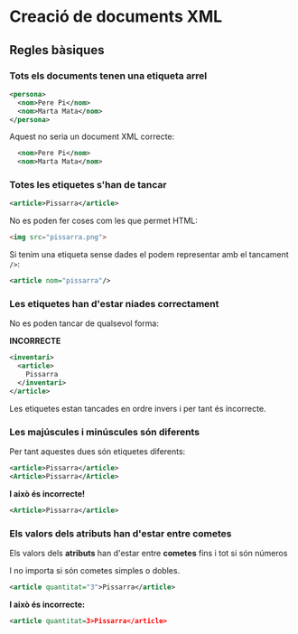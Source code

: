 # Creació de documents XML

## Regles bàsiques

### Tots els documents tenen una etiqueta arrel

```xml
<persona>
  <nom>Pere Pi</nom>
  <nom>Marta Mata</nom>
</persona>
```

Aquest no seria un document XML correcte:
```xml
  <nom>Pere Pi</nom>
  <nom>Marta Mata</nom>
```

### Totes les etiquetes s'han de tancar

```xml
<article>Pissarra</article>
```

No es poden fer coses com les que permet HTML:

```html
<img src="pissarra.png">
```

Si tenim una etiqueta sense dades el podem representar amb el tancament `/>`:

```xml
<article nom="pissarra"/>
```

### Les etiquetes han d'estar niades correctament

No es poden tancar de qualsevol forma:

**INCORRECTE**
```xml
<inventari>
  <article>
    Pissarra
  </inventari>
</article>
```
Les etiquetes estan tancades en ordre invers i per tant és incorrecte.

### Les majúscules i minúscules són diferents

Per tant aquestes dues són etiquetes diferents:

```xml
<article>Pissarra</article>
<Article>Pissarra</Article>
```

**I això és incorrecte!**

```xml
<Article>Pissarra</article>
```

### Els valors dels atributs han d'estar entre cometes

Els valors dels **atributs** han d'estar entre **cometes** fins i tot si són números

I no importa si són cometes simples o dobles.

```xml
<article quantitat="3">Pissarra</article>
```

**I això és incorrecte:**
```xml
<article quantitat=3>Pissarra</article>
```
